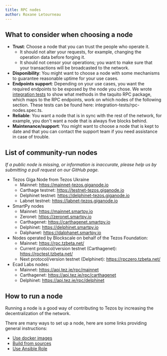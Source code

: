 ```yaml
---
title: RPC nodes
author: Roxane Letourneau
---
```


## What to consider when choosing a node

- **Trust**: Choose a node that you can trust the people who operate it.
    - It should not alter your requests, for example, changing the operation data before forging it.
    - It should not censor your operations; you want to make sure that your transactions will be broadcasted to the network.
- **Disponibility**: You might want to choose a node with some mechanisms to guarantee reasonable uptime for your use cases.
- **Endpoints support**: Depending on your use cases, you want the required endpoints to be exposed by the node you chose. We wrote [integration tests](rpc_nodes_integration_test.md) to show what methods in the taquito RPC package, which maps to the RPC endpoints, work on which nodes of the following section. These tests can be found here: integration-tests/rpc-nodes.spec.ts.
- **Reliable**: You want a node that is in sync with the rest of the network, for example, you don't want a node that is always five blocks behind.
- **Maintenance/support**: You might want to choose a node that is kept to date and that you can contact the support team if you need assistance in case of trouble.


## List of community-run nodes

*If a public node is missing, or information is inaccurate, please help us by submitting a pull request on our GitHub page.*

- Tezos Giga Node from Tezos Ukraine
    - Mainnet: https://mainnet-tezos.giganode.io
    - Carthage testnet: https://testnet-tezos.giganode.io 
    - Delphinet testnet: https://delphinet-tezos.giganode.io
    - Labnet testnet: https://labnet-tezos.giganode.io
- SmartPy nodes
    - Mainnet: https://mainnet.smartpy.io
    - Zeronet: https://zeronet.smartpy.io
    - Carthagenet: https://carthagenet.smartpy.io
    - Delphinet: https://delphinet.smartpy.io
    - Dalphanet: https://dalphanet.smartpy.io
- Nodes operated by Blockscale on behalf of the Tezos Foundation: 
    - Mainnet: https://rpc.tzbeta.net/
    - Current protocol/version testnet (Carthagenet): https://rpctest.tzbeta.net/
    - Next protocol/version testnet (Delphinet): https://rpczero.tzbeta.net/
- Ecad Labs nodes:
    - Mainnet: https://api.tez.ie/rpc/mainnet
    - Carthagenet: https://api.tez.ie/rpc/carthagenet
    - Delphinet: https://api.tez.ie/rpc/delphinet

## How to run a node

Running a node is a good way of contributing to Tezos by increasing the decentralization of the network.

There are many ways to set up a node, here are some links providing general instructions:

- [Use docker images](https://tezos.gitlab.io/introduction/howtoget.html#docker-images)
- [Build from sources](https://tezos.gitlab.io/introduction/howtoget.html#docker-images)
- [Use Ansible Role](https://github.com/ecadlabs/ansible-role-tezos-node/blob/master/README.md)